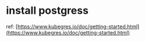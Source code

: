 # install postgress

ref: [https://www.kubegres.io/doc/getting-started.html](https://www.kubegres.io/doc/getting-started.html)
